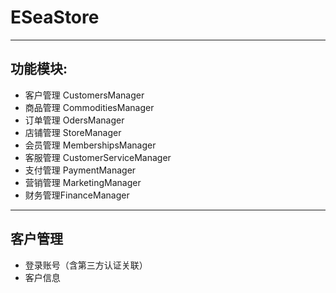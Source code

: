 # ESeaStore
----------
## 功能模块:
* 客户管理 CustomersManager
* 商品管理 CommoditiesManager
* 订单管理 OdersManager
* 店铺管理 StoreManager 
* 会员管理 MembershipsManager
* 客服管理 CustomerServiceManager
* 支付管理 PaymentManager
* 营销管理 MarketingManager
* 财务管理FinanceManager
--------------
## 客户管理
* 登录账号（含第三方认证关联）
* 客户信息
 
